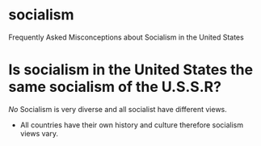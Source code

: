 # socialism
Frequently Asked Misconceptions about Socialism in the United States
# Is socialism in the United States the same socialism of the U.S.S.R? 
*No* Socialism is very diverse and all socialist have different views. 
- All countries have their own history and culture therefore socialism views vary. 
